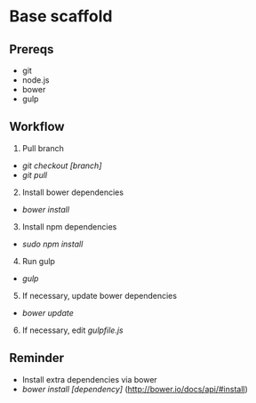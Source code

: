 # Base scaffold

## Prereqs

+ git
+ node.js
+ bower
+ gulp

## Workflow

1. Pull branch
 * *git checkout [branch]*
 * *git pull*
2. Install bower dependencies
 * *bower install*
3. Install npm dependencies
 * *sudo npm install*
4. Run gulp
 * *gulp*
5. If necessary, update bower dependencies
 * *bower update*
6. If necessary, edit *gulpfile.js*

## Reminder

* Install extra dependencies via bower
 * *bower install [dependency]* (http://bower.io/docs/api/#install)